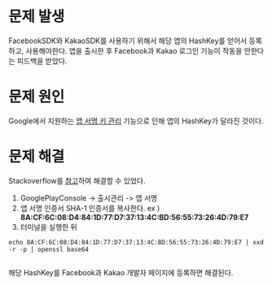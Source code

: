 # 문제 발생
FacebookSDK와 KakaoSDK를 사용하기 위해서 해당 앱의 HashKey를 얻어서 등록하고, 사용해야한다.
앱을 출시한 후 Facebook과 Kakao 로그인 기능이 작동을 안한다는 피드백을 받았다.

# 문제 원인
Google에서 지원하는 [앱 서명 키 관리](https://support.google.com/googleplay/android-developer/answer/7384423?hl=ko) 기능으로 인해 앱의 HashKey가 달라진 것이다.

# 문제 해결
Stackoverflow를 [참고](https://stackoverflow.com/questions/44355452/google-play-app-signing-key-hash/44448437#44448437)하여 해결할 수 있었다.

1. GooglePlayConsole -> 출시관리 -> 앱 서명
2. 앱 서명 인증서 SHA-1 인증서를 복사한다. ex ) **8A:CF:6C:08:D4:84:1D:77:D7:37:13:4C:BD:56:55:73:26:4D:79:E7**
3. 터미널을 실행한 뒤
~~~
echo 8A:CF:6C:08:D4:84:1D:77:D7:37:13:4C:BD:56:55:73:26:4D:79:E7 | xxd -r -p | openssl base64
~~~
~~~is9sCNSEHXfXNxNMvVZVcyZNeec=
~~~

해당 HashKey를 Facebook과 Kakao 개발자 페이지에 등록하면 해결된다.